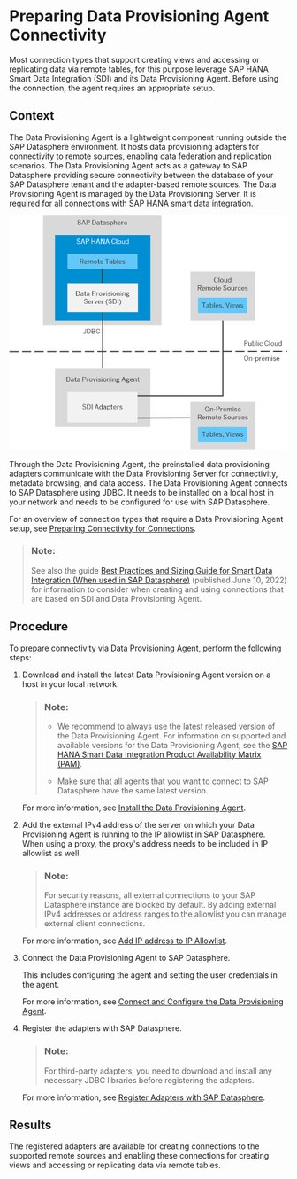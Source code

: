 <!-- loiof1a39d1a763e48c8872f45c110a5a4e2 -->

# Preparing Data Provisioning Agent Connectivity

Most connection types that support creating views and accessing or replicating data via remote tables, for this purpose leverage SAP HANA Smart Data Integration \(SDI\) and its Data Provisioning Agent. Before using the connection, the agent requires an appropriate setup.



<a name="loiof1a39d1a763e48c8872f45c110a5a4e2__context_vwx_512_2sb"/>

## Context

The Data Provisioning Agent is a lightweight component running outside the SAP Datasphere environment. It hosts data provisioning adapters for connectivity to remote sources, enabling data federation and replication scenarios. The Data Provisioning Agent acts as a gateway to SAP Datasphere providing secure connectivity between the database of your SAP Datasphere tenant and the adapter-based remote sources. The Data Provisioning Agent is managed by the Data Provisioning Server. It is required for all connections with SAP HANA smart data integration.

![](images/DWC_DPA_as_Gateway_f089144.png)

Through the Data Provisioning Agent, the preinstalled data provisioning adapters communicate with the Data Provisioning Server for connectivity, metadata browsing, and data access. The Data Provisioning Agent connects to SAP Datasphere using JDBC. It needs to be installed on a local host in your network and needs to be configured for use with SAP Datasphere.

For an overview of connection types that require a Data Provisioning Agent setup, see [Preparing Connectivity for Connections](preparing-connectivity-for-connections-bffbd58.md).

> ### Note:  
> See also the guide [Best Practices and Sizing Guide for Smart Data Integration \(When used in SAP Datasphere\)](https://www.sap.com/documents/2022/06/008491bc-317e-0010-bca6-c68f7e60039b.html) \(published June 10, 2022\) for information to consider when creating and using connections that are based on SDI and Data Provisioning Agent.



## Procedure

To prepare connectivity via Data Provisioning Agent, perform the following steps:

1.  Download and install the latest Data Provisioning Agent version on a host in your local network.

    > ### Note:  
    > -   We recommend to always use the latest released version of the Data Provisioning Agent. For information on supported and available versions for the Data Provisioning Agent, see the [SAP HANA Smart Data Integration Product Availability Matrix \(PAM\)](https://support.sap.com/content/dam/launchpad/en_us/pam/pam-essentials/TIP/PAM_HANA_SDI_2_0.pdf).
    > 
    > -   Make sure that all agents that you want to connect to SAP Datasphere have the same latest version.

    For more information, see [Install the Data Provisioning Agent](install-the-data-provisioning-agent-8f61850.md).

2.  Add the external IPv4 address of the server on which your Data Provisioning Agent is running to the IP allowlist in SAP Datasphere. When using a proxy, the proxy's address needs to be included in IP allowlist as well.

    > ### Note:  
    > For security reasons, all external connections to your SAP Datasphere instance are blocked by default. By adding external IPv4 addresses or address ranges to the allowlist you can manage external client connections.

    For more information, see [Add IP address to IP Allowlist](add-ip-address-to-ip-allowlist-a3c2145.md).

3.  Connect the Data Provisioning Agent to SAP Datasphere.

    This includes configuring the agent and setting the user credentials in the agent.

    For more information, see [Connect and Configure the Data Provisioning Agent](connect-and-configure-the-data-provisioning-agent-e87952d.md).

4.  Register the adapters with SAP Datasphere.

    > ### Note:  
    > For third-party adapters, you need to download and install any necessary JDBC libraries before registering the adapters.

    For more information, see [Register Adapters with SAP Datasphere](register-adapters-with-sap-datasphere-085fc49.md).




<a name="loiof1a39d1a763e48c8872f45c110a5a4e2__result_cmq_2zg_3tb"/>

## Results

The registered adapters are available for creating connections to the supported remote sources and enabling these connections for creating views and accessing or replicating data via remote tables.

